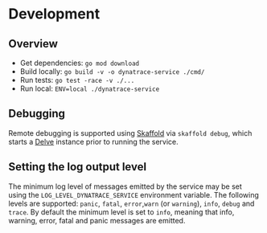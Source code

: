 # Development

## Overview

* Get dependencies: `go mod download`
* Build locally: `go build -v -o dynatrace-service ./cmd/`
* Run tests: `go test -race -v ./...`
* Run local: `ENV=local ./dynatrace-service`

## Debugging

Remote debugging is supported using [Skaffold](https://skaffold.dev/) via `skaffold debug`, which starts a [Delve](https://github.com/go-delve/delve) instance prior to running the service.

## Setting the log output level

The minimum log level of messages emitted by the service may be set using the `LOG_LEVEL_DYNATRACE_SERVICE` environment variable. The following levels are supported: `panic`, `fatal`, `error`,`warn` (or `warning`), `info`, `debug` and `trace`. By default the minimum level is set to `info`, meaning that info, warning, error, fatal and panic messages are emitted.
